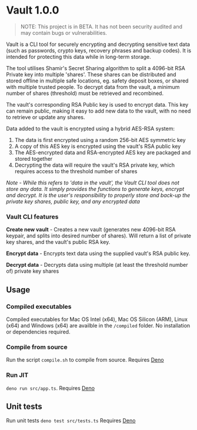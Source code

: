 # Vault 1.0.0

> NOTE: This project is in BETA. It has not been security audited and may contain bugs or vulnerabilities. 

Vault is a CLI tool for securely encrypting and decrypting sensitive text data (such as passwords, crypto keys, recovery phrases and backup codes). It is intended for protecting this data while in long-term storage.

The tool utilises Shamir's Secret Sharing algorithm to split a 4096-bit RSA Private key into multiple 'shares'. 
These shares can be distributed and stored offline in multiple safe locations, eg. safety deposit boxes, or shared with multiple trusted people.
To decrypt data from the vault, a minimum number of shares (threshold) must be retrieved and recombined.

The vault's corresponding RSA Public key is used to encrypt data. This key can remain public, making it easy to add new data to the vault, with no need to retrieve or update any shares.

Data added to the vault is encrypted using a hybrid AES-RSA system:
1. The data is first encrypted using a random 256-bit AES symmetric key
2. A copy of this AES key is encrypted using the vault's RSA public key
3. The AES-encrypted data and RSA-encrypted AES key are packaged and stored together
4. Decrypting the data will require the vault's RSA private key, which requires access to the threshold number of shares

*Note - While this refers to 'data in the vault', the Vault CLI tool does not store any data. It simply provides the functions to generate keys, encrypt and decrypt.*
*It is the user's responsibility to properly store and back-up the private key shares, public key, and any encrypted data*

### Vault CLI features
**Create new vault** - Creates a new vault (generates new 4096-bit RSA keypair, and splits into desired number of shares). Will return a list of private key shares, and the vault's public RSA key.

**Encrypt data** - Encrypts text data using the supplied vault's RSA public key.

**Decrypt data** - Decrypts data using multiple (at least the threshold number of) private key shares

## Usage

### Compiled executables
Compiled executables for Mac OS Intel (x64), Mac OS Silicon (ARM), Linux (x64) and Windows (x64) are availble in the `/compiled` folder.
No installation or dependencies required.

### Compile from source
Run the script `compile.sh` to compile from source. Requires [Deno](https://deno.land)

### Run JIT
`deno run src/app.ts`. Requires [Deno](https://deno.land)

## Unit tests

Run unit tests
`deno test src/tests.ts` Requires [Deno](https://deno.land)


